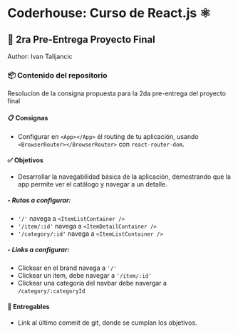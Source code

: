 # Coderhouse: Curso de React.js ⚛️
## 🚀 2ra Pre-Entrega Proyecto Final
Author: Ivan Talijancic

### 📦 Contenido del repositorio

Resolucíon de la consigna propuesta para la 2da pre-entrega del proyecto final

#### 📋 Consignas

- Configurar en `<App></App>` él routing de tu aplicación, usando `<BrowserRouter></BrowserRouter>` con `react-router-dom`.


#### ✅ Objetivos

- Desarrollar la navegabilidad básica de la aplicación, demostrando que la app permite ver el catálogo y navegar a un detalle.

##### - **Rutas a configurar:**
- `'/'` navega a `<ItemListContainer />`
- `'/item/:id'` navega a `<ItemDetailContainer />`
- `'/category/:id'` navega a `<ItemListContainer />`

##### - **Links a configurar:**

- Clickear en el brand navega a `'/'`
- Clickear un item, debe navegar a `'/item/:id'`
- Clickear una categoría del navbar debe navergar a `/category/:categoryId`

#### 🚚 Entregables

- Link al último commit de git, donde se cumplan los objetivos.